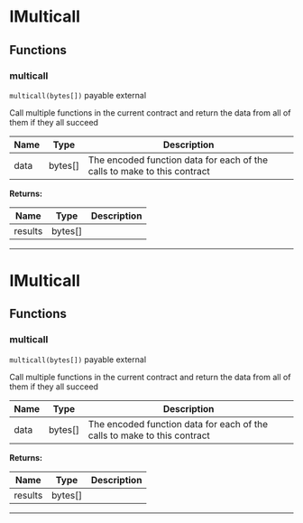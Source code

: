 

# IMulticall




## Functions
### multicall


`multicall(bytes[])` payable external

Call multiple functions in the current contract and return the data from all of them if they all succeed



| Name | Type | Description |
| ---- | ---- | ----------- |
| data | bytes[] | The encoded function data for each of the calls to make to this contract |

**Returns:**

| Name | Type | Description |
| ---- | ---- | ----------- |
| results | bytes[] |  |



---




# IMulticall




## Functions
### multicall


`multicall(bytes[])` payable external

Call multiple functions in the current contract and return the data from all of them if they all succeed



| Name | Type | Description |
| ---- | ---- | ----------- |
| data | bytes[] | The encoded function data for each of the calls to make to this contract |

**Returns:**

| Name | Type | Description |
| ---- | ---- | ----------- |
| results | bytes[] |  |



---


